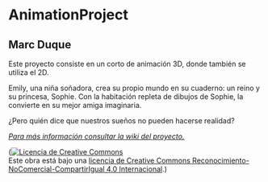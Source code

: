 # AnimationProject

## Marc Duque

Este proyecto consiste en un corto de animación 3D, donde también se utiliza el 2D.

Emily, una niña soñadora, crea su propio mundo en su cuaderno: un reino y su princesa, Sophie. Con la habitación repleta de dibujos de Sophie, la convierte en su mejor amiga imaginaria.

¿Pero quién dice que nuestros sueños no pueden hacerse realidad?

[*Para más información consultar la wiki del proyecto.*](https://github.com/marcduque/AnimationProject/wiki)

(<a rel="license" href="http://creativecommons.org/licenses/by-nc-sa/4.0/"><img alt="Licencia de Creative Commons" style="border-width:0" src="https://i.creativecommons.org/l/by-nc-sa/4.0/88x31.png" /></a><br />Este obra está bajo una <a rel="license" href="http://creativecommons.org/licenses/by-nc-sa/4.0/">licencia de Creative Commons Reconocimiento-NoComercial-CompartirIgual 4.0 Internacional</a>.)


